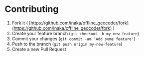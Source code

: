 # Contributing

1. Fork it ( [https://github.com/inaka/offline_geocoder/fork](https://github.com/inaka/offline_geocoder/fork) )
2. Create your feature branch (`git checkout -b my-new-feature`)
3. Commit your changes (`git commit -am 'Add some feature'`)
4. Push to the branch (`git push origin my-new-feature`)
5. Create a new Pull Request
